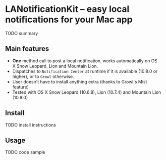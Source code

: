 # LANotificationKit – easy local notifications for your Mac app
TODO summary


## Main features

- **One** method call to post a local notification, works automatically on OS X Snow Leopard, Lion and Mountain Lion.
- Dispatches to `Notification Center` at runtime if it is available (10.8.0 or higher), or to `Growl` otherwise.
- User doesn't have to install anything extra (thanks to Growl's Mist feature)
- Tested with OS X Snow Leopard (10.6.8), Lion (10.7.4) and Mountain Lion (10.8.0)


## Install
TODO install instructions


## Usage
TODO code sample